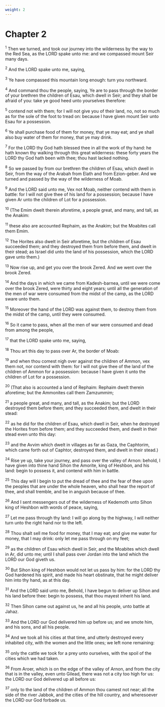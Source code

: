 ```yaml
---
weight: 2
---
```


# Chapter 2

<sup>1</sup> Then we turned, and took our journey into the wilderness by the way to the Red Sea, as the LORD spake unto me: and we compassed mount Seir many days. 

<sup>2</sup> And the LORD spake unto me, saying, 

<sup>3</sup> Ye have compassed this mountain long enough: turn you northward. 

<sup>4</sup> And command thou the people, saying, Ye are to pass through the border of your brethren the children of Esau, which dwell in Seir; and they shall be afraid of you: take ye good heed unto yourselves therefore: 

<sup>5</sup> contend not with them; for I will not give you of their land, no, not so much as for the sole of the foot to tread on: because I have given mount Seir unto Esau for a possession. 

<sup>6</sup> Ye shall purchase food of them for money, that ye may eat; and ye shall also buy water of them for money, that ye may drink. 

<sup>7</sup> For the LORD thy God hath blessed thee in all the work of thy hand: he hath known thy walking through this great wilderness: these forty years the LORD thy God hath been with thee; thou hast lacked nothing. 

<sup>8</sup> So we passed by from our brethren the children of Esau, which dwell in Seir, from the way of the Arabah from Elath and from Ezion-geber. And we turned and passed by the way of the wilderness of Moab. 

<sup>9</sup> And the LORD said unto me, Vex not Moab, neither contend with them in battle: for I will not give thee of his land for a possession; because I have given Ar unto the children of Lot for a possession. 

<sup>10</sup> (The Emim dwelt therein aforetime, a people great, and many, and tall, as the Anakim: 

<sup>11</sup> these also are accounted Rephaim, as the Anakim; but the Moabites call them Emim. 

<sup>12</sup> The Horites also dwelt in Seir aforetime, but the children of Esau succeeded them; and they destroyed them from before them, and dwelt in their stead; as Israel did unto the land of his possession, which the LORD gave unto them.) 

<sup>13</sup> Now rise up, and get you over the brook Zered. And we went over the brook Zered. 

<sup>14</sup> And the days in which we came from Kadesh-barnea, until we were come over the brook Zered, were thirty and eight years; until all the generation of the men of war were consumed from the midst of the camp, as the LORD sware unto them. 

<sup>15</sup> Moreover the hand of the LORD was against them, to destroy them from the midst of the camp, until they were consumed. 

<sup>16</sup> So it came to pass, when all the men of war were consumed and dead from among the people, 

<sup>17</sup> that the LORD spake unto me, saying, 

<sup>18</sup> Thou art this day to pass over Ar, the border of Moab: 

<sup>19</sup> and when thou comest nigh over against the children of Ammon, vex them not, nor contend with them: for I will not give thee of the land of the children of Ammon for a possession: because I have given it unto the children of Lot for a possession. 

<sup>20</sup> (That also is accounted a land of Rephaim: Rephaim dwelt therein aforetime; but the Ammonites call them Zamzummim; 

<sup>21</sup> a people great, and many, and tall, as the Anakim; but the LORD destroyed them before them; and they succeeded them, and dwelt in their stead: 

<sup>22</sup> as he did for the children of Esau, which dwell in Seir, when he destroyed the Horites from before them; and they succeeded them, and dwelt in their stead even unto this day: 

<sup>23</sup> and the Avvim which dwelt in villages as far as Gaza, the Caphtorim, which came forth out of Caphtor, destroyed them, and dwelt in their stead.) 

<sup>24</sup> Rise ye up, take your journey, and pass over the valley of Arnon: behold, I have given into thine hand Sihon the Amorite, king of Heshbon, and his land: begin to possess it, and contend with him in battle. 

<sup>25</sup> This day will I begin to put the dread of thee and the fear of thee upon the peoples that are under the whole heaven, who shall hear the report of thee, and shall tremble, and be in anguish because of thee. 

<sup>26</sup> And I sent messengers out of the wilderness of Kedemoth unto Sihon king of Heshbon with words of peace, saying, 

<sup>27</sup> Let me pass through thy land: I will go along by the highway, I will neither turn unto the right hand nor to the left. 

<sup>28</sup> Thou shalt sell me food for money, that I may eat; and give me water for money, that I may drink: only let me pass through on my feet; 

<sup>29</sup> as the children of Esau which dwell in Seir, and the Moabites which dwell in Ar, did unto me; until I shall pass over Jordan into the land which the LORD our God giveth us. 

<sup>30</sup> But Sihon king of Heshbon would not let us pass by him: for the LORD thy God hardened his spirit, and made his heart obstinate, that he might deliver him into thy hand, as at this day. 

<sup>31</sup> And the LORD said unto me, Behold, I have begun to deliver up Sihon and his land before thee: begin to possess, that thou mayest inherit his land. 

<sup>32</sup> Then Sihon came out against us, he and all his people, unto battle at Jahaz. 

<sup>33</sup> And the LORD our God delivered him up before us; and we smote him, and his sons, and all his people. 

<sup>34</sup> And we took all his cities at that time, and utterly destroyed every inhabited city, with the women and the little ones; we left none remaining: 

<sup>35</sup> only the cattle we took for a prey unto ourselves, with the spoil of the cities which we had taken. 

<sup>36</sup> From Aroer, which is on the edge of the valley of Arnon, and from the city that is in the valley, even unto Gilead, there was not a city too high for us: the LORD our God delivered up all before us: 

<sup>37</sup> only to the land of the children of Ammon thou camest not near; all the side of the river Jabbok, and the cities of the hill country, and wheresoever the LORD our God forbade us. 



